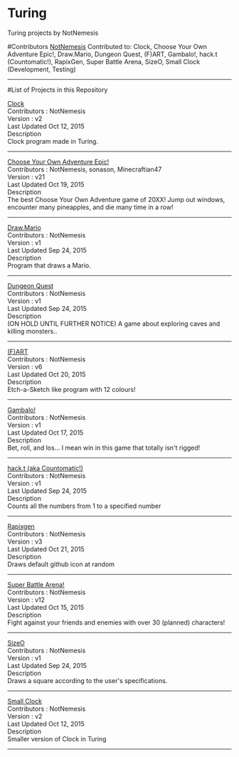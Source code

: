 # Turing
Turing projects by NotNemesis
<!--Hello-->

#Contributors
<a href="https://github.com/NotNemesis" target="_blank">NotNemesis</a>
Contributed to:
Clock, Choose Your Own Adventure Epic!, Draw.Mario, Dungeon Quest, (F)ART, Gambalo!, hack.t (Countomatic!), RapixGen, Super Battle Arena, SizeO, Small Clock (Development, Testing)
<hr>

#List of Projects in this Repository

<a href="https://github.com/NotNemesis/Turing/blob/master/clock.t" target="_blank">Clock</a>
<br>
Contributors : NotNemesis
<br>
Version : v2
<br>
Last Updated Oct 12, 2015
<br>
Description
<br>
Clock program made in Turing.
<hr>

<a href="https://github.com/NotNemesis/Turing/blob/master/cyoae.t" target="_blank">Choose Your Own Adventure Epic!</a>
<br>
Contributors : NotNemesis, sonason, Minecraftian47
<br>
Version : v21
<br>
Last Updated Oct 19, 2015
<br>
Description
<br>
The best Choose Your Own Adventure game of 20XX! Jump out windows, encounter many pineapples, and die many time in a row!
<hr>

<a href="https://github.com/NotNemesis/Turing/blob/master/drawmario.t" target="_blank">Draw.Mario</a>
<br>
Contributors : NotNemesis
<br>
Version : v1
<br>
Last Updated Sep 24, 2015
<br>
Description
<br>
Program that draws a Mario.
<hr>

<a href="https://github.com/NotNemesis/Turing/blob/master/dungeonquest.t" target="_blank">Dungeon Quest</a>
<br>
Contributors : NotNemesis
<br>
Version : v1
<br>
Last Updated Sep 24, 2015
<br>
Description
<br>
(ON HOLD UNTIL FURTHER NOTICE) A game about exploring caves and killing monsters..
<hr>

<a href="https://github.com/NotNemesis/Turing/blob/master/fart.t" target="_blank">(F)ART</a>
<br>
Contributors : NotNemesis
<br>
Version : v6
<br>
Last Updated Oct 20, 2015
<br>
Description
<br>
Etch-a-Sketch like program with 12 colours!
<hr>

<a href="https://github.com/NotNemesis/Turing/blob/master/gambalo.t" target="_blank">Gambalo!</a>
<br>
Contributors : NotNemesis
<br>
Version : v1
<br>
Last Updated Oct 17, 2015
<br>
Description
<br>
Bet, roll, and los... I mean win in this game that totally isn't rigged!
<hr>

<a href="https://github.com/NotNemesis/Turing/blob/master/hack.t" target="_blank">hack.t (aka Countomatic!)</a>
<br>
Contributors : NotNemesis
<br>
Version : v1
<br>
Last Updated Sep 24, 2015
<br>
Description
<br>
Counts all the numbers from 1 to a specified number
<hr>

<a href="https://github.com/NotNemesis/Turing/blob/master/rapixgen.t" target="_blank">Rapixgen</a>
<br>
Contributors : NotNemesis
<br>
Version : v3
<br>
Last Updated Oct 21, 2015
<br>
Description
<br>
Draws default github icon at random
<hr>

<a href="https://github.com/NotNemesis/Turing/tree/master/SBA" target="_blank">Super Battle Arena!</a>
<br>
Contributors : NotNemesis
<br>
Version : v12
<br>
Last Updated Oct 15, 2015
<br>
Description
<br>
Fight against your friends and enemies with over 30 (planned) characters!
<hr>

<a href="https://github.com/NotNemesis/Turing/blob/master/size.t" target="_blank">SizeO</a>
<br>
Contributors : NotNemesis
<br>
Version : v1
<br>
Last Updated Sep 24, 2015
<br>
Description
<br>
Draws a square according to the user's specifications.
<hr>

<a href="https://github.com/NotNemesis/Turing/blob/master/smallclock.t" target="_blank">Small Clock</a>
<br>
Contributors : NotNemesis
<br>
Version : v2
<br>
Last Updated Oct 12, 2015
<br>
Description
<br>
Smaller version of Clock in Turing
<hr>
